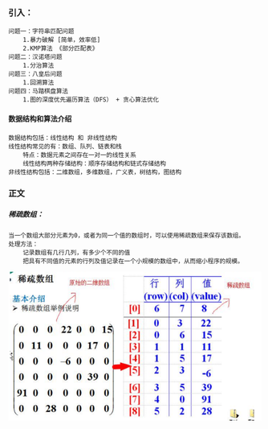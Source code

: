### 引入：   
    问题一：字符串匹配问题   
        1.暴力破解 [简单，效率低]  
        2.KMP算法 《部分匹配表》  
    问题二：汉诺塔问题  
        1.分治算法  
    问题三：八皇后问题  
        1.回溯算法  
    问题四：马踏棋盘算法  
        1.图的深度优先遍历算法（DFS） + 贪心算法优化  
#### 数据结构和算法介绍
    数据结构包括：线性结构 和 非线性结构  
    线性结构常见的有：数组、队列、链表和栈  
        特点：数据元素之间存在一对一的线性关系  
        线性结构两种存储结构：顺序存储结构和链式存储结构  
    非线性结构包括：二维数组，多维数组，广义表，树结构，图结构  
### 正文  
##### 稀疏数组：  
    当一个数组大部分元素为0，或者为同一个值的数组时，可以使用稀疏数组来保存该数组。  
    处理方法：  
        记录数组有几行几列，有多少个不同的值  
        把具有不同值的元素的行列及值记录在一个小规模的数组中，从而缩小程序的规模。
![稀疏数组举例说明.png](稀疏数组举例说明.png)



        